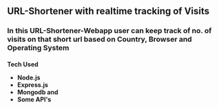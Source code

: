 <h2>URL-Shortener with realtime tracking of Visits</h2>
<h3>In this URL-Shortener-Webapp user can keep track of no. of visits on that short url based on Country, Browser and Operating System</h3>
<h4>Tech Used
<ul>
<li>Node.js </li>
<li>Express.js</li>
<li>Mongodb and </li>
<li>Some API's  </li>


</ul>
</h4>
